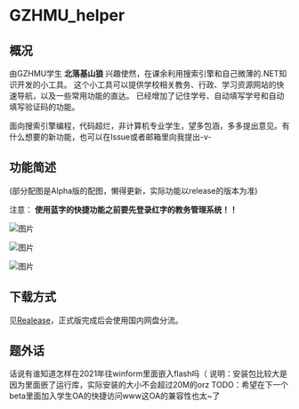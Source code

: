 # GZHMU_helper

## 概况
由GZHMU学生 **北落基山狼** 兴趣使然，在课余利用搜索引擎和自己微薄的.NET知识开发的小工具。
这个小工具可以提供学校相关教务、行政、学习资源网站的快速导航，以及一些常用功能的直达。
已经增加了记住学号、自动填写学号和自动填写验证码的功能。

面向搜索引擎编程，代码超烂，非计算机专业学生，望多包涵，多多提出意见。有什么想要的新功能，也可以在Issue或者邮箱里向我提出-v-

## 功能简述
(部分配图是Alpha版的配图，懒得更新，实际功能以release的版本为准)

注意：
**使用蓝字的快捷功能之前要先登录红字的教务管理系统！！**

![图片](https://user-images.githubusercontent.com/84665734/119280557-8a6bbc80-bc64-11eb-9109-7500de9752f0.png)

![图片](https://user-images.githubusercontent.com/84665734/119258665-3e396180-bbfd-11eb-94dd-5804fb6359cd.png)

![图片](https://user-images.githubusercontent.com/84665734/119258676-501b0480-bbfd-11eb-9c15-de8fb763bafc.png)

## 下载方式
见[Realease](https://github.com/setsuna-dayo/GZHMU_helper/releases/download/v0.3.1-beta/GZHMU_Helper_Installer_v0.3.1-beta.exe)，正式版完成后会使用国内网盘分流。

## 题外话
话说有谁知道怎样在2021年往winform里面嵌入flash吗（
说明：安装包比较大是因为里面嵌了运行库，实际安装的大小不会超过20M的orz
TODO：希望在下一个beta里面加入学生OA的快捷访问www这OA的兼容性也太~了
